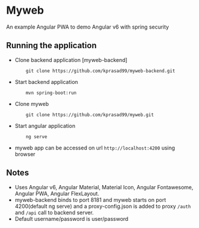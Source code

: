 # Myweb

An example Angular PWA to demo Angular v6 with spring security

## Running the application

- Clone backend application [myweb-backend]
    ```
        git clone https://github.com/kprasad99/myweb-backend.git
    ```
- Start backend application
    ```
        mvn spring-boot:run
    ```
- Clone myweb
    ```
        git clone https://github.com/kprasad99/myweb.git
    ```
- Start angular application
    ```
        ng serve
    ```
- myweb app can be accessed on url `http://localhost:4200` using browser

## Notes

- Uses Angular v6, Angular Material, Material Icon, Angular Fontawesome, Angular PWA, Angular FlexLayout.
- myweb-backend binds to port 8181 and myweb starts on port 4200(default ng serve) and a proxy-config.json is added to proxy `/auth` and `/api` call to backend server.
- Default username/password is user/password

